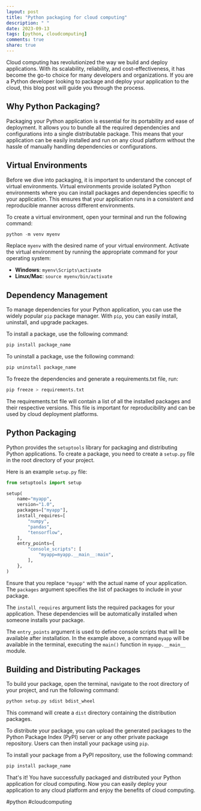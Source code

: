 ```yaml
---
layout: post
title: "Python packaging for cloud computing"
description: " "
date: 2023-09-13
tags: [python, cloudcomputing]
comments: true
share: true
---
```


Cloud computing has revolutionized the way we build and deploy applications. With its scalability, reliability, and cost-effectiveness, it has become the go-to choice for many developers and organizations. If you are a Python developer looking to package and deploy your application to the cloud, this blog post will guide you through the process.

## Why Python Packaging?

Packaging your Python application is essential for its portability and ease of deployment. It allows you to bundle all the required dependencies and configurations into a single distributable package. This means that your application can be easily installed and run on any cloud platform without the hassle of manually handling dependencies or configurations.

## Virtual Environments

Before we dive into packaging, it is important to understand the concept of virtual environments. Virtual environments provide isolated Python environments where you can install packages and dependencies specific to your application. This ensures that your application runs in a consistent and reproducible manner across different environments.

To create a virtual environment, open your terminal and run the following command:

```python
python -m venv myenv
```

Replace `myenv` with the desired name of your virtual environment. Activate the virtual environment by running the appropriate command for your operating system:

- **Windows**: `myenv\Scripts\activate`
- **Linux/Mac**: `source myenv/bin/activate`

## Dependency Management

To manage dependencies for your Python application, you can use the widely popular `pip` package manager. With `pip`, you can easily install, uninstall, and upgrade packages.

To install a package, use the following command:

```python
pip install package_name
```

To uninstall a package, use the following command:

```python
pip uninstall package_name
```

To freeze the dependencies and generate a requirements.txt file, run:

```python
pip freeze > requirements.txt
```

The requirements.txt file will contain a list of all the installed packages and their respective versions. This file is important for reproducibility and can be used by cloud deployment platforms.

## Python Packaging

Python provides the `setuptools` library for packaging and distributing Python applications. To create a package, you need to create a `setup.py` file in the root directory of your project.

Here is an example `setup.py` file:

```python
from setuptools import setup

setup(
    name="myapp",
    version="1.0",
    packages=["myapp"],
    install_requires=[
        "numpy",
        "pandas",
        "tensorflow",
    ],
    entry_points={
        "console_scripts": [
            "myapp=myapp.__main__:main",
        ],
    },
)
```

Ensure that you replace `"myapp"` with the actual name of your application. The `packages` argument specifies the list of packages to include in your package.

The `install_requires` argument lists the required packages for your application. These dependencies will be automatically installed when someone installs your package.

The `entry_points` argument is used to define console scripts that will be available after installation. In the example above, a command `myapp` will be available in the terminal, executing the `main()` function in `myapp.__main__` module.

## Building and Distributing Packages

To build your package, open the terminal, navigate to the root directory of your project, and run the following command:

```python
python setup.py sdist bdist_wheel
```

This command will create a `dist` directory containing the distribution packages.

To distribute your package, you can upload the generated packages to the Python Package Index (PyPI) server or any other private package repository. Users can then install your package using `pip`.

To install your package from a PyPI repository, use the following command:

```python
pip install package_name
```

That's it! You have successfully packaged and distributed your Python application for cloud computing. Now you can easily deploy your application to any cloud platform and enjoy the benefits of cloud computing.

#python #cloudcomputing